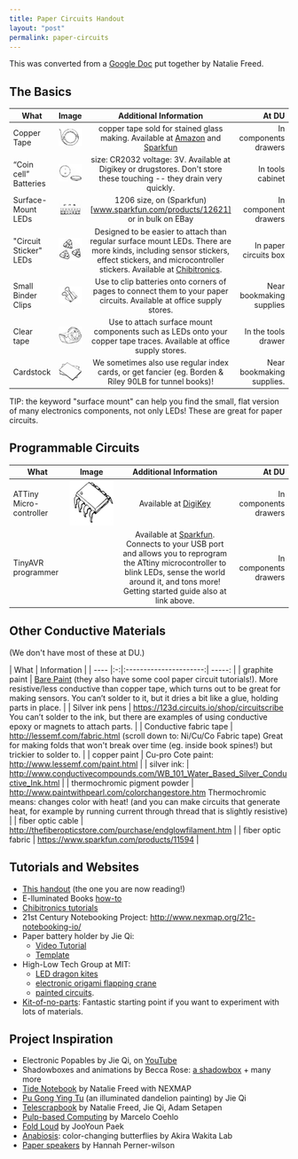 ```yaml
---
title: Paper Circuits Handout
layout: "post"
permalink: paper-circuits
---
```


This was converted from a [Google Doc](http://tinyurl.com/kx6fxu3) put together by Natalie Freed.

## The Basics

| What | Image  | Additional Information | At DU |
| ---- |:-:|:----------------------:| -----: |
| Copper Tape | ![Copper Tape](/images/paper-circuits/copper-tape.jpg) | copper tape sold for stained glass making. Available at [Amazon](www.amazon.com/inch-yds-Copper-Foil-Tape/dp/B00EY44I42/) and [Sparkfun](www.sparkfun.com/products/10561) | In components drawers |
| “Coin cell” Batteries | ![Coin cell batteries](/images/paper-circuits/coin-cell-batteries.jpg) | size: CR2032 voltage: 3V. Available at Digikey or drugstores. Don't store these touching -- they drain very quickly. | In tools cabinet |
| Surface-Mount LEDs | ![SMD LEDs](/images/paper-circuits/surface-mount-LEDs.jpg) | 1206 size, on (Sparkfun)[www.sparkfun.com/products/12621] or in bulk on EBay | In component drawers |
| "Circuit Sticker" LEDs | ![Sticker LEDs](/images/paper-circuits/circuit-sticker-LEDs.jpg) | Designed to be easier to attach than regular surface mount LEDs. There are more kinds, including sensor stickers, effect stickers, and microcontroller stickers. Available at [Chibitronics](http://chibitronics.com). | In paper circuits box |
| Small Binder Clips | ![Binder clips](/images/paper-circuits/binder-clips.png) | Use to clip batteries onto corners of pages to connect them to your paper circuits. Available at office supply stores. | Near bookmaking supplies |
| Clear tape | ![Clear tape](/images/paper-circuits/clear-tape.png) | Use to attach surface mount components such as LEDs onto your copper tape traces. Available at office supply stores. | In the tools drawer |
| Cardstock | ![Cardstock](/images/paper-circuits/cardstock.jpg) | We sometimes also use regular index cards, or get fancier (eg. Borden & Riley 90LB for tunnel books)! | Near bookmaking supplies. |

TIP: the keyword "surface mount" can help you find the small, flat version of many electronics components, not only LEDs! These are great for paper circuits.

## Programmable Circuits

| What | Image  | Additional Information | At DU |
| ---- |:-:|:----------------------:| -----: |
| ATTiny Micro-controller | ![ATtiny](/images/paper-circuits/ATTiny.png) | Available at [DigiKey](http://www.digikey.com/product-detail/en/ATTINY85V-10PU/ATTINY85V-10PU-ND/735471?cur=USD) | In components drawers |
| TinyAVR programmer | | Available at [Sparkfun](https://www.sparkfun.com/products/11460). Connects to your USB port and allows you to reprogram the ATtiny microcontroller to blink LEDs, sense the world around it, and tons more! Getting started guide also at link above. | In components drawers |

## Other Conductive Materials

(We don't have most of these at DU.)


| What | Information |
| ---- |:-:|:----------------------:| -----: |
| graphite paint | [Bare Paint](http://www.bareconductive.com/) (they also have some cool paper circuit tutorials!). More resistive/less conductive than copper tape, which turns out to be great for making sensors. You can’t solder to it, but it dries a bit like a glue, holding parts in place. |
| Silver ink pens | https://123d.circuits.io/shop/circuitscribe You can’t solder to the ink, but there are examples of using conductive epoxy or magnets to attach parts. |
| Conductive fabric tape | http://lessemf.com/fabric.html (scroll down to: Ni/Cu/Co Fabric tape) Great for making folds that won't break over time (eg. inside book spines!) but trickier to solder to. |
| copper paint | Cu-pro Cote paint: http://www.lessemf.com/paint.html |
| silver ink: | http://www.conductivecompounds.com/WB_101_Water_Based_Silver_Conductive_Ink.html |
| thermochromic pigment powder | http://www.paintwithpearl.com/colorchangestore.htm Thermochromic means: changes color with heat! (and you can make circuits that generate heat, for example by running current through thread that is slightly resistive) |
| fiber optic cable | http://thefiberopticstore.com/purchase/endglowfilament.htm |
| fiber optic fabric | https://www.sparkfun.com/products/11594 |


## Tutorials and Websites

- [This handout](http://tinyurl.com/kx6fxu3) (the one you are now reading!)
- E-lluminated Books [how-to](http://tinyurl.com/mtpfzja)
- [Chibitronics tutorials](http://chibitronics.com/education/)
- 21st Century Notebooking Project: http://www.nexmap.org/21c-notebooking-io/
- Paper battery holder by Jie Qi:
  - [Video Tutorial](https://www.youtube.com/watch?v=j0xXTB4Be8Q)
  - [Template](http://web.media.mit.edu/~jieqi/downloads/4_battery_holders.pdf)
- High-Low Tech Group at MIT:
  - [LED dragon kites](http://hlt.media.mit.edu/?p=1414)
  - [electronic origami flapping crane](http://hlt.media.mit.edu/?p=1448)
  - [painted circuits](http://hlt.media.mit.edu/?p=1376).
- [Kit-of-no-parts](http://kit-of-no-parts.at/): Fantastic starting point if you want to experiment with lots of materials.

## Project Inspiration
- Electronic Popables by Jie Qi, on [YouTube](http://www.youtube.com/watch?v=AI-6wMlaVTc)
- Shadowboxes and animations by Becca Rose: [a shadowbox](blog.beccarose.co.uk/2014/07/09/whats-in-the-box/) + many more
- [Tide Notebook](www.nexmap.org/blog/2014/4/1/meet-the-wi-fi-connected-notebook) by Natalie Freed with NEXMAP
- [Pu Gong Ying Tu](http://technolojie.com/pu-gong-ying-tu-dandelion-painting/) (an illuminated dandelion painting) by Jie Qi
- [Telescrapbook](nataliefreed.com/telescrapbook/) by Natalie Freed, Jie Qi, Adam Setapen
- [Pulp-based Computing](web.media.mit.edu/~marcelo/paper/index.html) by Marcelo Coehlo
- [Fold Loud](http://rhizome.org/editorial/3685/) by JooYoun Paek
- [Anabiosis](http://metamo.sfc.keio.ac.jp/project/anabiosis/): color-changing butterflies by Akira Wakita Lab
- [Paper speakers](http://hlt.media.mit.edu/?p=1372) by Hannah Perner-wilson

